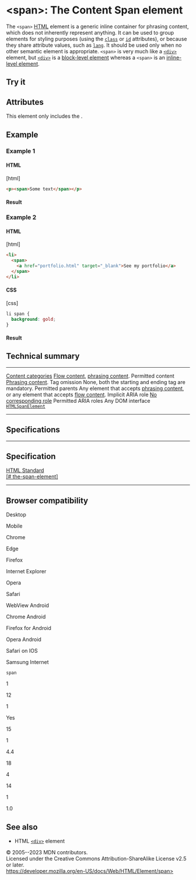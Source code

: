\<span\>: The Content Span element
==================================

The `<span>` [HTML](../index) element is a generic inline container for
phrasing content, which does not inherently represent anything. It can
be used to group elements for styling purposes (using the
[`class`](_Resources/Markup%20And%20Styling/html/global_attributes/index.md#class) or [`id`](_Resources/Markup%20And%20Styling/html/global_attributes/index.md#id)
attributes), or because they share attribute values, such as
[`lang`](_Resources/Markup%20And%20Styling/html/global_attributes/index.md#lang). It should be used only when no
other semantic element is appropriate. `<span>` is very much like a
[`<div>`](div) element, but [`<div>`](div) is a [block-level
element](https://developer.mozilla.org/en-US/docs/Glossary/Block-level_content)
whereas a `<span>` is an [inline-level
element](https://developer.mozilla.org/en-US/docs/Glossary/Inline-level_content).

Try it
------

Attributes
----------

This element only includes the [](_Resources/Markup%20And%20Styling/html/global_attributes/index.md).

Example
-------

### Example 1

#### HTML

[html]

```html
<p><span>Some text</span></p>
```

#### Result

### Example 2

#### HTML

[html]

```html
<li>
  <span>
    <a href="portfolio.html" target="_blank">See my portfolio</a>
  </span>
</li>
```

#### CSS

[css]

```css
li span {
  background: gold;
}

```

#### Result

Technical summary
-----------------

  --------------------------------------------- ----------------------------------------------------------------------------------------------------------------------------------------------------------------------
  [Content categories](../content_categories)   [Flow content](../content_categories#flow_content), [phrasing content](../content_categories#phrasing_content).
  Permitted content                             [Phrasing content](../content_categories#phrasing_content).
  Tag omission                                  None, both the starting and ending tag are mandatory.
  Permitted parents                             Any element that accepts [phrasing content](../content_categories#phrasing_content), or any element that accepts [flow content](../content_categories#flow_content).
  Implicit ARIA role                            [No corresponding role](https://www.w3.org/TR/html-aria/#dfn-no-corresponding-role)
  Permitted ARIA roles                          Any
  DOM interface                                 [`HTMLSpanElement`](https://developer.mozilla.org/en-US/docs/Web/API/HTMLSpanElement)
  --------------------------------------------- ----------------------------------------------------------------------------------------------------------------------------------------------------------------------

Specifications
--------------

  ---------------------------------------------------------------------------------------------------------------

Specification
  ---------------------------------------------------------------------------------------------------------------

  [HTML Standard\
  [\#
  the-span-element]](https://html.spec.whatwg.org/multipage/text-level-semantics.html#the-span-element)

  ---------------------------------------------------------------------------------------------------------------

Browser compatibility
---------------------

Desktop

Mobile

Chrome

Edge

Firefox

Internet Explorer

Opera

Safari

WebView Android

Chrome Android

Firefox for Android

Opera Android

Safari on IOS

Samsung Internet

`span`

1

12

1

Yes

15

1

4.4

18

4

14

1

1.0

See also
--------

- HTML [`<div>`](div) element

© 2005--2023 MDN contributors.\
Licensed under the Creative Commons Attribution-ShareAlike License v2.5
or later.\
https://developer.mozilla.org/en-US/docs/Web/HTML/Element/span>
